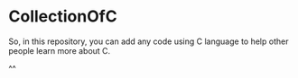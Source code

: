 # CollectionOfC

So, in this repository, you can add any code using C language to help other people learn more about C.

^^
